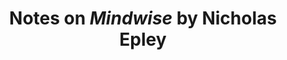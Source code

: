 ---
title: Notes on _Mindwise_ by Nicholas Epley
layout: redirect
sitemap: false
redirect_to:  /books/mindwise
tags: [book]
---